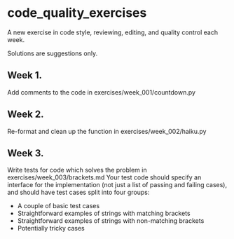 # code_quality_exercises
A new exercise in code style, reviewing, editing, and quality control each week.

Solutions are suggestions only.

## Week 1.

Add comments to the code in exercises/week_001/countdown.py

## Week 2.

Re-format and clean up the function in exercises/week_002/haiku.py

## Week 3.

Write tests for code which solves the problem in exercises/week_003/brackets.md
Your test code should specify an interface for the implementation (not just a list of passing and failing cases), and should have test cases split into four groups:
- A couple of basic test cases
- Straightforward examples of strings with matching brackets
- Straightforward examples of strings with non-matching brackets
- Potentially tricky cases
